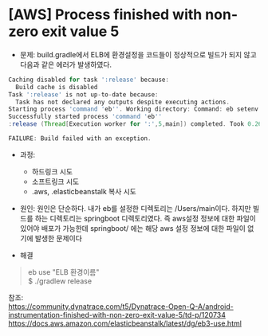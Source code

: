 # [AWS] Process finished with non-zero exit value 5

- 문제: build.gradle에서 ELB에 환경설정을 코드들이 정상적으로 빌드가 되지 않고 다음과 같은 에러가 발생하였다. 

```groovy
Caching disabled for task ':release' because:
  Build cache is disabled
Task ':release' is not up-to-date because:
  Task has not declared any outputs despite executing actions.
Starting process 'command 'eb''. Working directory: Command: eb setenv SPRING_PROFILES_ACTIVE=prod
Successfully started process 'command 'eb''
:release (Thread[Execution worker for ':',5,main]) completed. Took 0.269 secs.

FAILURE: Build failed with an exception.
```

- 과정:
  - 하드링크 시도
  - 소프트링크 시도
  - .aws, .elasticbeanstalk 복사 시도  

- 원인: 원인은 단순하다. 내가 eb를 설정한 디렉토리는 /Users/main이다. 하지만 빌드를 하는 디렉토리는 springboot 디렉토리였다. 즉 aws설정 정보에 대한 파일이 있어야 배포가 가능한데 springboot/ 에는 해당 aws 설정 정보에 대한 파일이 없기에 발생한 문제이다

- 해결
> eb use "ELB 환경이름"   
> $ ./gradlew release

참조:  
https://community.dynatrace.com/t5/Dynatrace-Open-Q-A/android-instrumentation-finished-with-non-zero-exit-value-5/td-p/120734  
https://docs.aws.amazon.com/elasticbeanstalk/latest/dg/eb3-use.html
